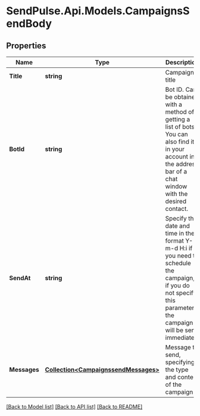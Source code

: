 # SendPulse.Api.Models.CampaignsSendBody
## Properties

Name | Type | Description | Notes
------------ | ------------- | ------------- | -------------
**Title** | **string** | Campaign title | 
**BotId** | **string** | Bot ID. Can be obtained with a method of getting a list of bots. You can also find it in your account in the address bar of a chat window with the desired contact. | 
**SendAt** | **string** | Specify the date and time in the format Y-m-d H:i if you need to schedule the campaign, if you do not specify this parameter, the campaign will be sent immediately | [optional] 
**Messages** | [**Collection&lt;CampaignssendMessages&gt;**](CampaignssendMessages.md) | Message to send, specifying the type and content of the campaign | 

[[Back to Model list]](../README.md#documentation-for-models) [[Back to API list]](../README.md#documentation-for-api-endpoints) [[Back to README]](../README.md)
